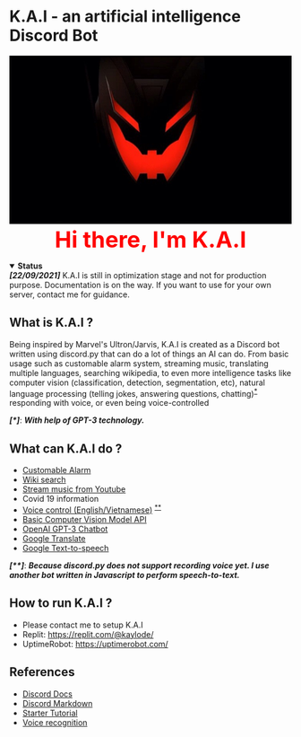 # K.A.I - an artificial intelligence Discord Bot

<p align="center">
 <a><img height=300px src="./avatar/kai.jpg"></a>
  <br>
  <a style="font-size: 40px; color:red;"> <strong> Hi there, I'm K.A.I </strong> </a>
</p>


<details open>
 <summary><strong>Status</strong></summary>
 <strong><i>[22/09/2021]</i></strong> K.A.I is still in optimization stage and not for production purpose. Documentation is on the way. If you want to use for your own server, contact me for guidance. 
</details>

## What is K.A.I ?
Being inspired by Marvel's Ultron/Jarvis, K.A.I is created as a Discord bot written using discord.py that can do a lot of things an AI can do. From basic usage such as customable alarm system, streaming music, translating multiple languages, searching wikipedia, to even more intelligence tasks like computer vision (classification, detection, segmentation, etc), natural language processing (telling jokes, answering questions, chatting)<sup>[*](#myfootnote1)</sup> responding with voice, or even being voice-controlled 

<a name="myfootnote1"><strong><i>[*]</i></strong></a>: **_With help of GPT-3 technology._**

## What can K.A.I do ?
- [Customable Alarm](https://github.com/kaylode/KAI/wiki/Features:-Customable-Alarm)
- [Wiki search](https://github.com/kaylode/KAI/wiki/Features:-Wiki-search)
- [Stream music from Youtube](https://github.com/kaylode/KAI/wiki/Features:-Stream-Youtube)
- Covid 19 information
- [Voice control (English/Vietnamese)](https://github.com/kaylode/KAI/wiki/Features:-Voice-control) <sup>[**](#myfootnote1)</sup>
- [Basic Computer Vision Model API](https://github.com/kaylode/KAI/wiki/Features:-Computer-Vision)
- [OpenAI GPT-3 Chatbot](https://github.com/kaylode/KAI/wiki/Featues:-Chatbot)
- [Google Translate](https://github.com/kaylode/KAI/wiki/Features:-Google-Translate)
- [Google Text-to-speech](https://github.com/kaylode/KAI/wiki/Features:-Text-to-Speech) 

<a name="myfootnote1"><strong><i>[**]</i></strong></a>: **_Because discord.py does not support recording voice yet. I use another bot written in Javascript to perform speech-to-text._**

## How to run K.A.I ?
- Please contact me to setup K.A.I
- Replit: https://replit.com/@kaylode/
- UptimeRobot: https://uptimerobot.com/

## References
- [Discord Docs](https://github.com/Rapptz/discord.py/tree/v1.7.3/examples)
- [Discord Markdown](https://gist.github.com/matthewzring/9f7bbfd102003963f9be7dbcf7d40e51)
- [Starter Tutorial](https://www.freecodecamp.org/news/create-a-discord-bot-with-python/)
- [Voice recognition](https://github.com/Rei-x/discord-speech-recognition)
